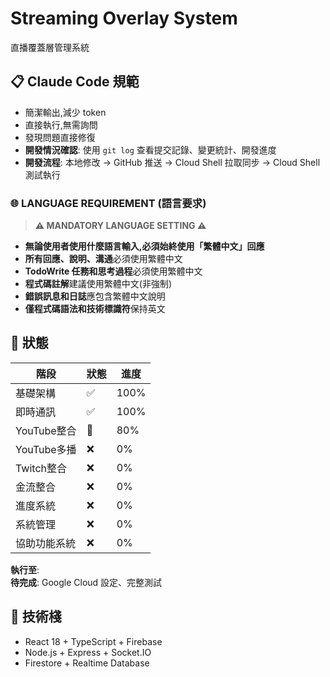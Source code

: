 # Streaming Overlay System

直播覆蓋層管理系統

## 📋 Claude Code 規範
- 簡潔輸出,減少 token
- 直接執行,無需詢問
- 發現問題直接修復
- **開發情況確認**: 使用 `git log` 查看提交記錄、變更統計、開發進度
- **開發流程**: 本地修改 → GitHub 推送 → Cloud Shell 拉取同步 → Cloud Shell 測試執行

### 🌐 **LANGUAGE REQUIREMENT (語言要求)**
> **⚠️ MANDATORY LANGUAGE SETTING ⚠️**
- **無論使用者使用什麼語言輸入,必須始終使用「繁體中文」回應**
- **所有回應、說明、溝通**必須使用繁體中文
- **TodoWrite 任務和思考過程**必須使用繁體中文
- **程式碼註解**建議使用繁體中文(非強制)
- **錯誤訊息和日誌**應包含繁體中文說明
- **僅程式碼語法和技術標識符**保持英文

## 🚀 狀態
| 階段 | 狀態 | 進度 |
|------|------|------|
| 基礎架構 | ✅ | 100% |
| 即時通訊 | ✅ | 100% |
| YouTube整合 | 🔄 | 80% |
| YouTube多播 | ❌ | 0% |
| Twitch整合 | ❌ | 0% |
| 金流整合 | ❌ | 0% |
| 進度系統 | ❌ | 0% |
| 系統管理 | ❌ | 0% |
| 協助功能系統 | ❌ | 0% |

**執行至**:  
**待完成**: Google Cloud 設定、完整測試

## 🔧 技術棧
- React 18 + TypeScript + Firebase
- Node.js + Express + Socket.IO
- Firestore + Realtime Database
